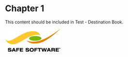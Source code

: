 # Chapter 1

This content should be included in Test - Destination Book.

![](/assets/Safe_RGB.png)
